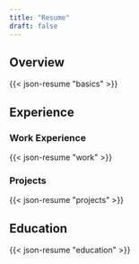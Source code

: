 ```yaml
---
title: "Resume"
draft: false 
---
```


## Overview

{{< json-resume "basics" >}}

## Experience

### Work Experience

{{< json-resume "work" >}}

### Projects

{{< json-resume "projects" >}}

## Education

{{< json-resume "education" >}}

